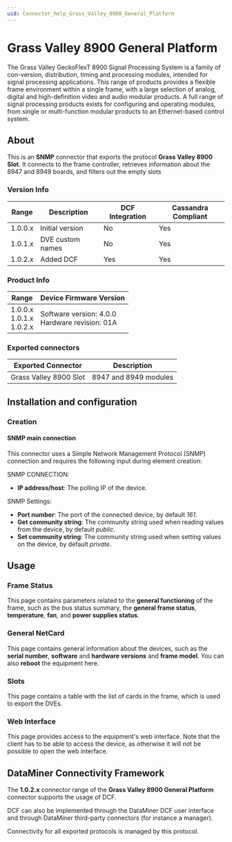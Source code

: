 ```yaml
---
uid: Connector_help_Grass_Valley_8900_General_Platform
---
```


# Grass Valley 8900 General Platform

The Grass Valley GeckoFlexT 8900 Signal Processing System is a family of con-version, distribution, timing and processing modules, intended for signal processing applications. This range of products provides a flexible frame environment within a single frame, with a large selection of analog, digital and high-definition video and audio modular products. A full range of signal processing products exists for configuring and operating modules, from single or multi-function modular products to an Ethernet-based control system.

## About

This is an **SNMP** connector that exports the protocol **Grass Valley 8900 Slot**. It connects to the frame controller, retrieves information about the 8947 and 8949 boards, and filters out the empty slots

### Version Info

| Range   | Description      | DCF Integration | Cassandra Compliant |
|---------|------------------|-----------------|---------------------|
| 1.0.0.x | Initial version  | No              | Yes                 |
| 1.0.1.x | DVE custom names | No              | Yes                 |
| 1.0.2.x | Added DCF        | Yes             | Yes                 |

### Product Info

| Range                           | Device Firmware Version                            |
|---------------------------------|----------------------------------------------------|
| 1.0.0.x <br>1.0.1.x <br>1.0.2.x | Software version: 4.0.0 <br>Hardware revision: 01A |

### Exported connectors

| Exported Connector     | Description           |
|------------------------|-----------------------|
| Grass Valley 8900 Slot | 8947 and 8949 modules |

## Installation and configuration

### Creation

#### SNMP main connection

This connector uses a Simple Network Management Protocol (SNMP) connection and requires the following input during element creation:

SNMP CONNECTION:

- **IP address/host**: The polling IP of the device.

SNMP Settings:

- **Port number**: The port of the connected device, by default *161*.
- **Get community string**: The community string used when reading values from the device, by default *public*.
- **Set community string**: The community string used when setting values on the device, by default *private*.

## Usage

### Frame Status

This page contains parameters related to the **general functioning** of the frame, such as the bus status summary, the **general frame status**, **temperature**, **fan**, and **power supplies status**.

### General NetCard

This page contains general information about the devices, such as the **serial number**, **software** and **hardware versions** and **frame model**. You can also **reboot** the equipment here.

### Slots

This page contains a table with the list of cards in the frame, which is used to export the DVEs.

### Web Interface

This page provides access to the equipment's web interface. Note that the client has to be able to access the device, as otherwise it will not be possible to open the web interface.

## DataMiner Connectivity Framework

The **1.0.2.x** connector range of the **Grass Valley 8900 General Platform** connector supports the usage of DCF.

DCF can also be implemented through the DataMiner DCF user interface and through DataMiner third-party connectors (for instance a manager).

Connectivity for all exported protocols is managed by this protocol.
